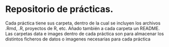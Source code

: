 # Repositorio de prácticas. 
Cada práctica tiene sus carpeta, dentro de la cual se incluyen los archivos .Rmd, .R, proyectos de R, etc. Añado también a cada carpeta un README. Las carpetas data e images dentro de cada práctica son para almacenar los distintos ficheros de datos o imagenes necesarias para cada práctica
